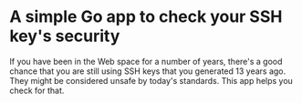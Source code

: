 # A simple Go app to check your SSH key's security

If you have been in the Web space for a number of years, there's a good chance that you are still using SSH keys that you generated 13 years ago. They might be considered unsafe by today's standards. This app helps you check for that.
